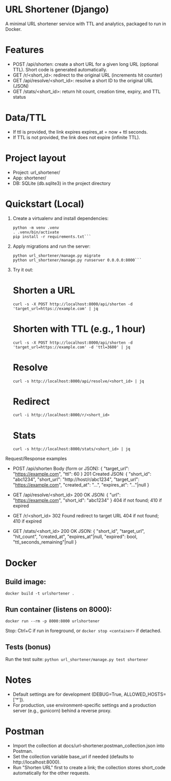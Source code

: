 # URL Shortener (Django)

A minimal URL shortener service with TTL and analytics, packaged to run in Docker.

# Features
- POST /api/shorten: create a short URL for a given long URL (optional TTL). Short code is generated automatically.
- GET /r/<short_id>: redirect to the original URL (increments hit counter)
- GET /api/resolve/<short_id>: resolve a short ID to the original URL (JSON)
- GET /stats/<short_id>: return hit count, creation time, expiry, and TTL status

# Data/TTL
- If ttl is provided, the link expires expires_at = now + ttl seconds.
- If TTL is not provided, the link does not expire (infinite TTL).

# Project layout
- Project: url_shortener/
- App: shortener/
- DB: SQLite (db.sqlite3) in the project directory

# Quickstart (Local)
1) Create a virtualenv and install dependencies:
   ```
   python -m venv .venv
   . .venv/bin/activate
   pip install -r requirements.txt```

2) Apply migrations and run the server:
   ```
   python url_shortener/manage.py migrate
   python url_shortener/manage.py runserver 0.0.0.0:8000```

3) Try it out:
   # Shorten a URL
   `curl -s -X POST http://localhost:8000/api/shorten -d 'target_url=https://example.com' | jq`

   # Shorten with TTL (e.g., 1 hour)
   `curl -s -X POST http://localhost:8000/api/shorten -d 'target_url=https://example.com' -d 'ttl=3600' | jq`

   # Resolve
   `curl -s http://localhost:8000/api/resolve/<short_id> | jq`

   # Redirect
   `curl -i http://localhost:8000/r/<short_id>`

   # Stats
   `curl -s http://localhost:8000/stats/<short_id> | jq`

Request/Response examples
- POST /api/shorten
  Body (form or JSON): { "target_url": "https://example.com", "ttl": 60 }
  201 Created JSON: { "short_id": "abc1234", "short_url": "http://host/r/abc1234", "target_url": "https://example.com", "created_at": "...", "expires_at": "..."|null }

- GET /api/resolve/<short_id>
  200 OK JSON: { "url": "https://example.com", "short_id": "abc1234" }
  404 if not found; 410 if expired

- GET /r/<short_id>
  302 Found redirect to target URL
  404 if not found; 410 if expired

- GET /stats/<short_id>
  200 OK JSON: { "short_id", "target_url", "hit_count", "created_at", "expires_at"|null, "expired": bool, "ttl_seconds_remaining"|null }

# Docker
## Build image:
  `docker build -t urlshortener .`

## Run container (listens on 8000):
  `docker run --rm -p 8000:8000 urlshortener`

Stop: Ctrl+C if run in foreground, or `docker stop <container>` if detached.

## Tests (bonus)
Run the test suite:
  `python url_shortener/manage.py test shortener`

# Notes
- Default settings are for development (DEBUG=True, ALLOWED_HOSTS=['*']).
- For production, use environment-specific settings and a production server (e.g., gunicorn) behind a reverse proxy.



# Postman
- Import the collection at docs/url-shortener.postman_collection.json into Postman.
- Set the collection variable base_url if needed (defaults to http://localhost:8000).
- Run "Shorten URL" first to create a link; the collection stores short_code automatically for the other requests.

